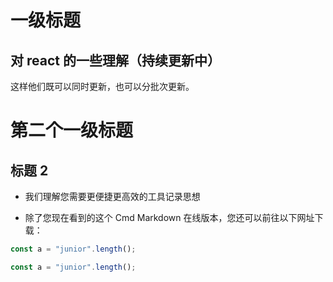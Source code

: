 # 一级标题

## 对 react 的一些理解（持续更新中）

这样他们既可以同时更新，也可以分批次更新。

# 第二个一级标题

## 标题 2

- 我们理解您需要更便捷更高效的工具记录思想

- 除了您现在看到的这个 Cmd Markdown 在线版本，您还可以前往以下网址下载：

```javascript
const a = "junior".length();
```

```javascript
const a = "junior".length();
```
